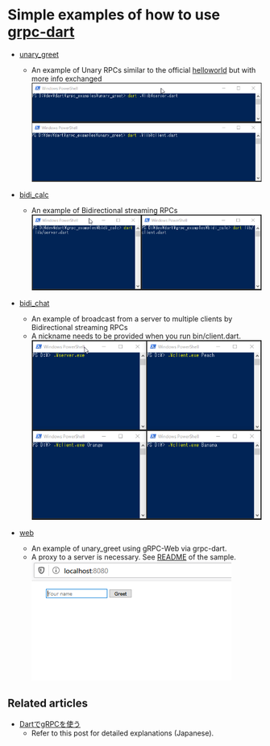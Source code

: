 # Simple examples of how to use [grpc-dart](https://github.com/grpc/grpc-dart)

* [unary_greet](./unary_greet)
    * An example of Unary RPCs similar to the official [helloworld](https://github.com/grpc/grpc-dart/tree/master/example/helloworld) but with more info exchanged  
![Screencast of unary_greet](./doc/images/unary_greet.gif)

* [bidi_calc](./bidi_calc)
    * An example of Bidirectional streaming RPCs  
![Screencast of bidi_calc](./doc/images/bidi_calc.gif)

* [bidi_chat](./bidi_chat)
    * An example of broadcast from a server to multiple clients by Bidirectional streaming RPCs
    * A nickname needs to be provided when you run bin/client.dart.  
![Screencast of bidi_chat](./doc/images/bidi_chat.gif)

* [web](./web)
    * An example of unary_greet using gRPC-Web via grpc-dart.
    * A proxy to a server is necessary. See [README](./web/README.md) of the sample.  
![Screencast of web](./doc/images/web.gif)

## Related articles

* [DartでgRPCを使う](https://qiita.com/kabochapo/items/6848457ea7a966baf957)
    * Refer to this post for detailed explanations (Japanese).
